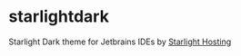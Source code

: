 # starlightdark
Starlight Dark theme for Jetbrains IDEs by <a href="https://starlight.hosting">Starlight Hosting</a>
